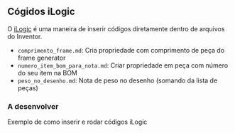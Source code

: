 ## Cógidos iLogic

O [iLogic](https://knowledge.autodesk.com/pt-br/support/inventor/learn-explore/caas/CloudHelp/cloudhelp/2018/PTB/Inventor-Help/files/GUID-AB9EE660-299E-408F-BBE1-AFE44C723F59-htm.html) é uma maneira de inserir códigos diretamente dentro de arquivos do Inventor.

- `comprimento_frame.md`: Cria propriedade com comprimento de peça do frame generator
- `numero_item_bom_para_nota.md`: Criar propriedade em peça com número do seu item na BOM
- `peso_no_desenho.md`: Nota de peso no desenho (somando da lista de peças)

### A desenvolver
Exemplo de como inserir e rodar códigos iLogic
